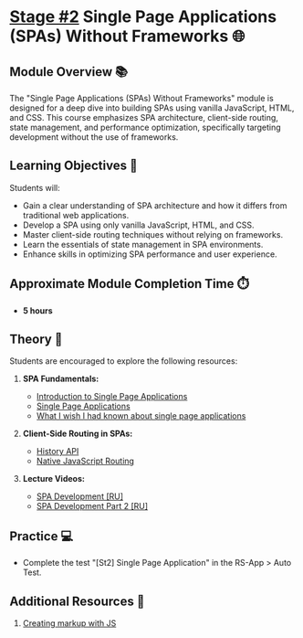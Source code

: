 # [Stage #2](../../) Single Page Applications (SPAs) Without Frameworks 🌐

## Module Overview 📚

The "Single Page Applications (SPAs) Without Frameworks" module is designed for a deep dive into building SPAs using vanilla JavaScript, HTML, and CSS. This course emphasizes SPA architecture, client-side routing, state management, and performance optimization, specifically targeting development without the use of frameworks.

## Learning Objectives 🎯

Students will:

- Gain a clear understanding of SPA architecture and how it differs from traditional web applications.
- Develop a SPA using only vanilla JavaScript, HTML, and CSS.
- Master client-side routing techniques without relying on frameworks.
- Learn the essentials of state management in SPA environments.
- Enhance skills in optimizing SPA performance and user experience.

## Approximate Module Completion Time ⏱️

- **5 hours**

## Theory 📖

Students are encouraged to explore the following resources:

1. **SPA Fundamentals:**
   - [Introduction to Single Page Applications](https://en.wikipedia.org/wiki/Single-page_application)
   - [Single Page Applications](https://developer.mozilla.org/en-US/docs/Glossary/SPA)
   - [What I wish I had known about single page applications](https://stackoverflow.blog/2021/12/28/what-i-wish-i-had-known-about-single-page-applications/)

2. **Client-Side Routing in SPAs:**
   - [History API](https://developer.mozilla.org/en-US/docs/Web/API/History_API)
   - [Native JavaScript Routing](https://css-tricks.com/native-javascript-routing/)

3. **Lecture Videos:**
   - [SPA Development [RU]](https://www.youtube.com/watch?v=sOlzPxs_Lg4)
   - [SPA Development Part 2 [RU]](https://www.youtube.com/watch?v=njk5inZIwCc)

## Practice 💻

- Complete the test "[St2] Single Page Application" in the RS-App > Auto Test.

## Additional Resources 📘

1. [Creating markup with JS](https://gist.github.com/TELEUZI/410d19772481d98b06e0b41ebf89fff1)
